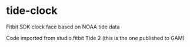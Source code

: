 # tide-clock
Fitbit SDK clock face based on NOAA tide data

Code imported from studio.fitbit Tide 2 (this is the one published to GAM)

